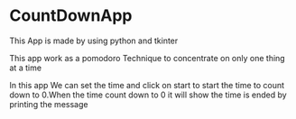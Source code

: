 # CountDownApp
<p>This App is made by using python and tkinter</p>
<p>This app work as a pomodoro Technique to concentrate on only one thing at a time</p>
<p>In this app We can set the time and click on start to start the time to count down to 0.When the time count down to 0 it will show the time is ended by printing the message</p>
